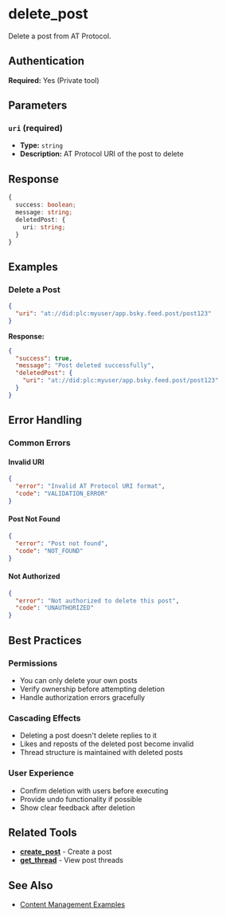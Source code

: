 # delete_post

Delete a post from AT Protocol.

## Authentication

**Required:** Yes (Private tool)

## Parameters

### `uri` (required)
- **Type:** `string`
- **Description:** AT Protocol URI of the post to delete

## Response

```typescript
{
  success: boolean;
  message: string;
  deletedPost: {
    uri: string;
  }
}
```

## Examples

### Delete a Post

```json
{
  "uri": "at://did:plc:myuser/app.bsky.feed.post/post123"
}
```

**Response:**
```json
{
  "success": true,
  "message": "Post deleted successfully",
  "deletedPost": {
    "uri": "at://did:plc:myuser/app.bsky.feed.post/post123"
  }
}
```

## Error Handling

### Common Errors

#### Invalid URI
```json
{
  "error": "Invalid AT Protocol URI format",
  "code": "VALIDATION_ERROR"
}
```

#### Post Not Found
```json
{
  "error": "Post not found",
  "code": "NOT_FOUND"
}
```

#### Not Authorized
```json
{
  "error": "Not authorized to delete this post",
  "code": "UNAUTHORIZED"
}
```

## Best Practices

### Permissions
- You can only delete your own posts
- Verify ownership before attempting deletion
- Handle authorization errors gracefully

### Cascading Effects
- Deleting a post doesn't delete replies to it
- Likes and reposts of the deleted post become invalid
- Thread structure is maintained with deleted posts

### User Experience
- Confirm deletion with users before executing
- Provide undo functionality if possible
- Show clear feedback after deletion

## Related Tools

- **[create_post](./create-post.md)** - Create a post
- **[get_thread](./get-thread.md)** - View post threads

## See Also

- [Content Management Examples](../../examples/content-management.md)

